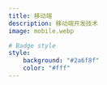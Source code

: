 ```yaml
---
title: 移动端
description: 移动端开发技术
image: mobile.webp

# Badge style
style:
    background: "#2a6f8f"
    color: "#fff"
---
```

